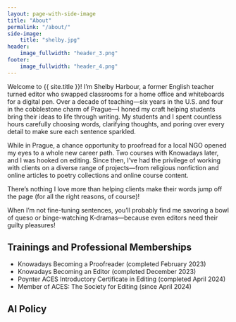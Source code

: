 ```yaml
---
layout: page-with-side-image
title: "About"
permalink: "/about/"
side-image:
    title: "shelby.jpg"
header:
    image_fullwidth: "header_3.png"
footer:
    image_fullwidth: "header_4.png"
---
```

Welcome to {{ site.title }}! I’m Shelby Harbour, a former English teacher turned editor who swapped classrooms for a home office and whiteboards for a digital pen. Over a decade of teaching—six years in the U.S. and four in the cobblestone charm of Prague—I honed my craft helping students bring their ideas to life through writing. My students and I spent countless hours carefully choosing words, clarifying thoughts, and poring over every detail to make sure each sentence sparkled.

While in Prague, a chance opportunity to proofread for a local NGO opened my eyes to a whole new career path. Two courses with Knowadays later, and I was hooked on editing. Since then, I’ve had the privilege of working with clients on a diverse range of projects—from religious nonfiction and online articles to poetry collections and online course content.

There’s nothing I love more than helping clients make their words jump off the page (for all the right reasons, of course)!

When I’m not fine-tuning sentences, you’ll probably find me savoring a bowl of queso or binge-watching K-dramas—because even editors need their guilty pleasures!


## Trainings and Professional Memberships

* Knowadays Becoming a Proofreader (completed February 2023)
* Knowadays Becoming an Editor (completed December 2023)
* Poynter ACES Introductory Certificate in Editing (completed April 2024)
* Member of ACES: The Society for Editing (since April 2024)

## AI Policy
